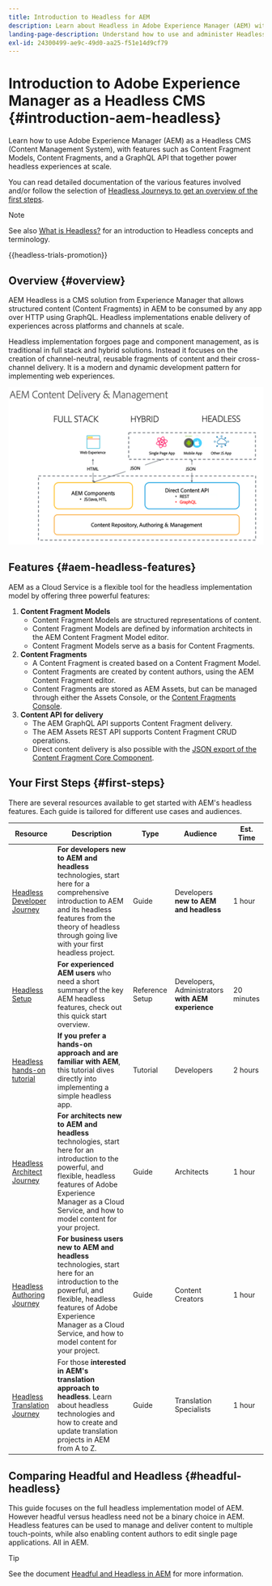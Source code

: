 ```yaml
---
title: Introduction to Headless for AEM
description: Learn about Headless in Adobe Experience Manager (AEM) with a combination of detailed documentation and headless journeys. Learn how features like Content Fragment Models, Content Fragments, and a GraphQL API are used to power headless experiences. 
landing-page-description: Understand how to use and administer Headless in Adobe Experience Manager as a Cloud Service.
exl-id: 24300499-ae9c-49d0-aa25-f51e14d9cf79
---
```


# Introduction to Adobe Experience Manager as a Headless CMS {#introduction-aem-headless}

Learn how to use Adobe Experience Manager (AEM) as a Headless CMS (Content Management System), with features such as Content Fragment Models, Content Fragments, and a GraphQL API that together power headless experiences at scale.

You can read detailed documentation of the various features involved and/or follow the selection of [Headless Journeys to get an overview of the first steps](#first-steps).

>[!NOTE]
>
>See also [What is Headless?](/help/headless/what-is-headless.md) for an introduction to Headless concepts and terminology.

{{headless-trials-promotion}}

## Overview {#overview}

AEM Headless is a CMS solution from Experience Manager that allows structured content (Content Fragments) in AEM to be consumed by any app over HTTP using GraphQL. Headless implementations enable delivery of experiences across platforms and channels at scale.

Headless implementation forgoes page and component management, as is traditional in full stack and hybrid solutions. Instead it focuses on the creation of channel-neutral, reusable fragments of content and their cross-channel delivery. It is a modern and dynamic development pattern for implementing web experiences.

![AEM Implementation Models](assets/aem-implementation-models.png)

## Features {#aem-headless-features}

AEM as a Cloud Service is a flexible tool for the headless implementation model by offering three powerful features:

1. **Content Fragment Models**
   * Content Fragment Models are structured representations of content.
   * Content Fragment Models are defined by information architects in the AEM Content Fragment Model editor.
   * Content Fragment Models serve as a basis for Content Fragments.
1. **Content Fragments**
   * A Content Fragment is created based on a Content Fragment Model.
   * Content Fragments are created by content authors, using the AEM Content Fragment editor.
   * Content Fragments are stored as AEM Assets, but can be managed through either the Assets Console, or the [Content Fragments Console](/help/sites-cloud/administering/content-fragments/managing.md#content-fragments-console).
1. **Content API for delivery**
   * The AEM GraphQL API supports Content Fragment delivery.
   * The AEM Assets REST API supports Content Fragment CRUD operations.
   * Direct content delivery is also possible with the [JSON export of the Content Fragment Core Component](https://experienceleague.adobe.com/docs/experience-manager-core-components/using/components/content-fragment-component.html).

## Your First Steps {#first-steps}

There are several resources available to get started with AEM's headless features. Each guide  is tailored for different use cases and audiences.

|Resource|Description|Type|Audience|Est. Time|
|---|---|---|---|---|
|[Headless Developer Journey](/help/journey-headless/developer/overview.md)|**For developers new to AEM and headless** technologies, start here for a comprehensive introduction to AEM and its headless features from the theory of headless through going live with your first headless project.|Guide|Developers **new to AEM and headless**|1 hour|
|[Headless Setup](/help/headless/setup/introduction.md)|**For experienced AEM users** who need a short summary of the key AEM headless features, check out this quick start overview.|Reference Setup|Developers, Administrators **with AEM experience**|20 minutes|
|[Headless hands-on tutorial](https://experienceleague.adobe.com/docs/experience-manager-learn/getting-started-with-aem-headless/graphql/multi-step/overview.html)|**If you prefer a hands-on approach and are familiar with AEM**, this tutorial dives directly into implementing a simple headless app.|Tutorial|Developers|2 hours|
| [Headless Architect Journey](/help/journey-headless/architect/overview.md) | **For architects new to AEM and headless** technologies, start here for an introduction to the powerful, and flexible, headless features of Adobe Experience Manager as a Cloud Service, and how to model content for your project. | Guide | Architects | 1 hour |
| [Headless Authoring Journey](/help/journey-headless/author/overview.md) | **For business users new to AEM and headless** technologies, start here for an introduction to the powerful, and flexible, headless features of Adobe Experience Manager as a Cloud Service, and how to model content for your project. | Guide | Content Creators | 1 hour |
| [Headless Translation Journey](/help/journey-headless/translation/overview.md) | For those **interested in AEM's translation approach to headless**. Learn about headless technologies and how to create and update translation projects in AEM from A to Z. | Guide | Translation Specialists | 1 hour |

## Comparing Headful and Headless {#headful-headless}

This guide focuses on the full headless implementation model of AEM. However headful versus headless need not be a binary choice in AEM. Headless features can be used to manage and deliver content to multiple touch-points, while also enabling content authors to edit single page applications. All in AEM.

>[!TIP]
>
>See the document [Headful and Headless in AEM](/help/implementing/developing/headful-headless.md) for more information.